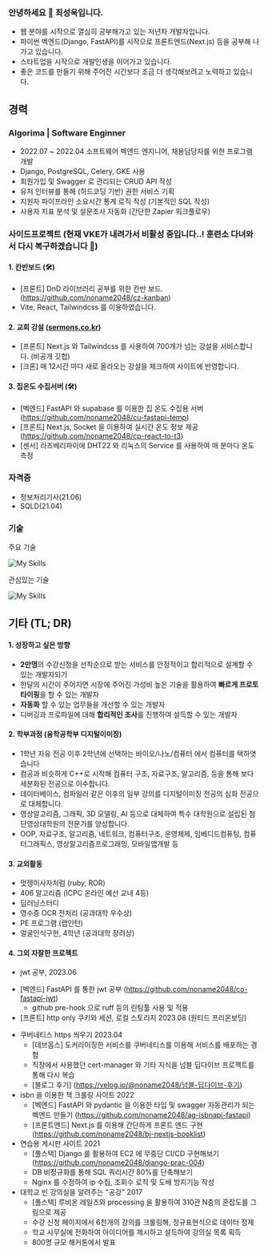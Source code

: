 ### 안녕하세요 👋 최성욱입니다.

- 웹 분야를 시작으로 열심히 공부해가고 있는 저년차 개발자입니다.
- 파이썬 벡엔드(Django, FastAPI)를 시작으로 프론트엔드(Next.js) 등을 공부해 나가고 있습니다.
- 스타트업을 시작으로 개발인생을 이어가고 있습니다.
- 좋은 코드를 만들기 위해 주어진 시간보다 조금 더 생각해보려고 노력하고 있습니다.

## 경력
### Algorima | Software Enginner 
- 2022.07 ~ 2022.04 소프트웨어 벡엔드 엔지니어, 채용담당자를 위한 프로그램 개발
- Django, PostgreSQL, Celery, GKE 사용
- 회원가입 및 Swagger 로 관리되는 CRUD API 작성
- 유저 인터뷰를 통해 (하드코딩 기반) 권한 서비스 기획
- 지원자 파이프라인 소요시간 통계 로직 작성 (기본적인 SQL 작성)
- 사용자 지표 분석 및 설문조사 자동화 (간단한 Zapier 워크플로우)

### 사이드프로젝트 (현재 VKE가 내려가서 비활성 중입니다..! 훈련소 다녀와서 다시 복구하겠습니다 🫡)

#### 1. 칸반보드 (🛠️) 
  - [프론트] DnD 라이브러리 공부를 위한 칸반 보드. (https://github.com/noname2048/cz-kanban)
  - Vite, React, Tailwindcss 를 이용하였습니다.

#### 2. 교회 강설 ([sermons.co.kr](!sermons.co.kr))
 - [프론트] Next.js 와 Tailwindcss 를 사용하여 700개가 넘는 강설을 서비스합니다. (비공개 깃헙)
 - [크론] 매 12시간 마다 새로 올라오는 강설을 체크하여 사이트에 반영합니다.

#### 3. 집온도 수집서버 (🛠️)
  - [벡엔드] FastAPI 와 supabase 를 이용한 집 온도 수집용 서버 (https://github.com/noname2048/cu-fastapi-temp)
  - [프론트] Next.js, Socket 을 이용하여 실시간 온도 정보 제공 (https://github.com/noname2048/cp-react-to-t3)
  - [센서] 라즈베리파이에 DHT22 와 리눅스의 Service 를 사용하여 매 분마다 온도 측정

### 자격증

* 정보처리기사(21.06)
* SQLD(21.04)

### 기술

주요 기술

![My Skills](https://skillicons.dev/icons?i=django,py,fastapi,nextjs,githubactions)

관심있는 기술

![My Skills](https://skillicons.dev/icons?i=rust,go,nestjs,gitlab)



## 기타 (TL; DR)

#### 1. 성장하고 싶은 방향

* **2만명**의 수강신청을 선착순으로 받는 서비스를 안정적이고 합리적으로 설계할 수 있는 개발자되기
* 한달의 시간이 주어지면 시장에 주어진 가성비 높은 기술을 활용하여 **빠르게 프로토타이핑**을 할 수 있는 개발자
* **자동화** 할 수 있는 업무들을 개선할 수 있는 개발자
* 디버깅과 프로파일에 대해 **합리적인 조사**를 진행하여 설득할 수 있는 개발자

#### 2. 학부과정 (융학공학부 디지털이미징)

* 1학년 자유 전공 이후 2학년에 선택하는 바이오/나노/컴퓨터 에서 컴퓨터를 택하엿습니다
* 컴공과 비슷하게 C++로 시작해 컴퓨터 구조, 자료구조, 알고리즘, 등을 통해 보다 세분화된 전공으로 이수합니다.
* 데이터베이스, 컴파일러 같은 이후의 일부 강의를 디지털이미징 전공의 심화 전공으로 대체합니다.
* 영상알고리즘, 그래픽, 3D 모델링, AI 등으로 대체하여 특수 대학원으로 설립된 첨단영상대학원의 전문가를 양성합니다.
* OOP, 자료구조, 알고리즘, 네트워크, 컴퓨터구조, 운영체제, 임베디드컴퓨팅, 컴퓨터그래픽스, 영상알고리즘프로그래밍, 모바일앱개발 등

#### 3. 교외활동

* 멋쟁이사자처럼 (ruby, ROR)
* 406 알고리즘 (ICPC 온라인 예선 교내 4등)
* 딥러닝스터디
* 영수증 OCR 전처리 (공과대학 우수상)
* PE 프로그램 (랩인턴)
* 얼굴인식구현, 4학년 (공과대학 장려상)

#### 4. 그외 자잘한 프로젝트

* jwt 공부, 2023.06
 - [벡엔드] FastAPI 를 통한 jwt 공부 (https://github.com/noname2048/co-fastapi-jwt)
   - github pre-hook 으로 ruff 등의 린팅툴 사용 및 적용
 - [프론트] http only 쿠키와 세션, 로컬 스토리지 2023.08 (원티드 프리온보딩)
* 쿠버네티스 https 씌우기 2023.04
  * [데브옵스] 도커라이징한 서비스를 쿠버네티스를 이용해 서비스를 배포하는 경험
  * 직장에서 사용했던 cert-manager 와 기타 지식을 넘블 딥다이브 프로젝트를 통해 다시 복습
  * [블로그 후기] (https://velog.io/@noname2048/넘블-딥다이브-후기)
* isbn 을 이용한 책 크롤링 사이트 2022
  * [벡엔드] FastAPI 와 pydantic 을 이용한 타입 및 swagger 자동관리가 되는 벡엔드 만들기 (https://github.com/noname2048/ag-isbnapi-fastapi)
  * [프론트엔드] Next.js 를 이용해 간단하게 프론트 엔드 구현 (https://github.com/noname2048/bj-nextjs-booklist)
* 연습용 게시판 사이트 2021
  * [풀스택] Django 를 활용하여 EC2 에 무중단 CI/CD 구현해보기 (https://github.com/noname2048/django-prac-004)
  * DB 비정규화를 통해 SQL 쿼리시간 80%를 단축해보기
  * Nginx 를 수정하여 ip 수집, 조회수 로직 및 도배 방지기능 작성
* 대학교 빈 강의실을 알려주는 "공강" 2017
  * [풀스택] 루비온 레일즈와 processing 을 활용하여 310관 N층의 혼잡도를 그림으로 제공  
  * 수강 신청 페이지에서 6천개의 강의를 크롤링해, 정규표현식으로 데이터 정제
  * 학교 사무실에 전화하여 아이디어를 제시하고 설득하여 강의실 목록 획득
  * 800명 규모 해커톤에서 발표
